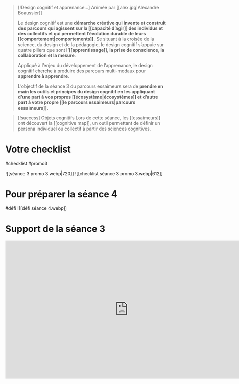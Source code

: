 >[!Design cognitif et apprenance…]
>Animée par [[alex.jpg|Alexandre Beaussier]]
>
>Le design cognitif est une **démarche créative qui invente et construit des parcours qui agissent sur la [[capacité d’agir]] des individus et des collectifs et qui permettent l’évolution durable de leurs [[comportement|comportements]].** Se situant à la croisée de la science, du design et de la pédagogie, le design cognitif s’appuie sur quatre piliers que sont **l’[[apprentissage]], la prise de conscience, la collaboration et la mesure**. 
>
>Appliqué à l’enjeu du développement de l’apprenance, le design cognitif cherche à produire des parcours multi-modaux pour **apprendre à apprendre**. 
>
>L’objectif de la séance 3 du parcours essaimeurs sera de **prendre en main les outils et principes du design cognitif en les appliquant d’une part à vos propres [[écosystème|écosystèmes]] et d’autre part à votre propre [[le parcours essaimeurs|parcours essaimeurs]].**

>[!success] Objets cognitifs
>Lors de cette séance, les [[essaimeurs]] ont découvert la [[cognitive map]], un outil permettant de définir un persona individuel ou collectif à partir des sciences cognitives.

# Votre checklist
#checklist #promo3

![[séance 3 promo 3.webp|720]]
![[checklist séance 3 promo 3.webp|612]]
# Pour préparer la séance 4
#défi 
![[défi séance 4.webp]]
# Support de la séance 3
<iframe width="768" height="432" src="https://miro.com/app/embed/uXjVN7NofAM=/?pres=1&frameId=3458764575217865742&embedId=880187528197" frameborder="0" scrolling="no" allow="fullscreen; clipboard-read; clipboard-write" allowfullscreen></iframe>



 


